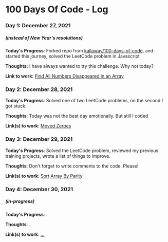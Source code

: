 # 100 Days Of Code - Log

### Day 1: December 27, 2021 
##### (instead of New Year's resolutions)

**Today's Progress**: Forked repo from [kallaway/100-days-of-code](https://github.com/kallaway/100-days-of-code), and started this journey, solved the LeetCode problem in Javascript

**Thoughts:** I have always wanted to try this challenge. Why not today?

**Link to work:** [Find All Numbers Disappeared in an Array](https://github.com/aklikh/100-days-of-code/blob/master/code_js/LeetCode_js/AllNumbersDisappeared.js)

### Day 2: December 28, 2021 

**Today's Progress**: Solved one of two LeetCode problems, on the second I got stuck.

**Thoughts**: Today was not the best day emotionally. But still I coded

**Link(s) to work**: [Moved Zeroes](https://github.com/aklikh/100-days-of-code/blob/master/code_js/LeetCode_js/MoveZeroes.js)

### Day 3: December 29, 2021 

**Today's Progress**: Solved the LeetCode problem, reviewed my previous training projects, wrote a list of things to improve.

**Thoughts**: Don't forget to write comments to the code. Please!

**Link(s) to work**: [Sort Array By Parity](https://github.com/aklikh/100-days-of-code/blob/master/code_js/LeetCode_js/SortArrayByParity.js)

### Day 4: December 30, 2021 
##### (in-progress)

**Today's Progress**: .

**Thoughts**: .

**Link(s) to work**: [...](http://...)
